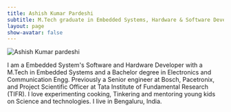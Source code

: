 ```yaml
---
title: Ashish Kumar Pardeshi
subtitle: M.Tech graduate in Embedded Systems, Hardware & Software Developer, Maker, Mentor
layout: page
show-avatar: false
---
```


![Ashish Kumar pardeshi ](/img/ashish2.jpg)

I am a Embedded System's Software and Hardware Developer with a M.Tech in Embedded Systems and a Bachelor degree in Electronics and Communication Engg. Previously a Senior engineer at Bosch, Pacetronix, and Project Scientific Officer at Tata Institute of Fundamental Research (TIFR). I love experimenting cooking, Tinkering and mentoring young kids on Science and technologies. I live in Bengaluru, India.
